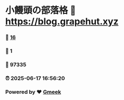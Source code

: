 # 小饅頭の部落格 :link: https://blog.grapehut.xyz 
### :page_facing_up: [16](https://blog.grapehut.xyz/tag.html) 
### :speech_balloon: 1 
### :hibiscus: 97335 
### :alarm_clock: 2025-06-17 16:56:20 
### Powered by :heart: [Gmeek](https://github.com/Meekdai/Gmeek)
